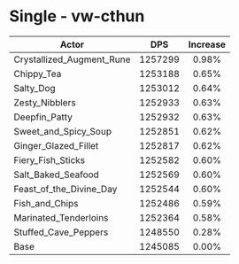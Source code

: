 # Single - vw-cthun
| Actor | DPS | Increase |
|---|:---:|:---:|
|Crystallized_Augment_Rune|1257299|0.98%|
|Chippy_Tea|1253188|0.65%|
|Salty_Dog|1253012|0.64%|
|Zesty_Nibblers|1252933|0.63%|
|Deepfin_Patty|1252932|0.63%|
|Sweet_and_Spicy_Soup|1252851|0.62%|
|Ginger_Glazed_Fillet|1252817|0.62%|
|Fiery_Fish_Sticks|1252582|0.60%|
|Salt_Baked_Seafood|1252569|0.60%|
|Feast_of_the_Divine_Day|1252544|0.60%|
|Fish_and_Chips|1252486|0.59%|
|Marinated_Tenderloins|1252364|0.58%|
|Stuffed_Cave_Peppers|1248550|0.28%|
|Base|1245085|0.00%|

